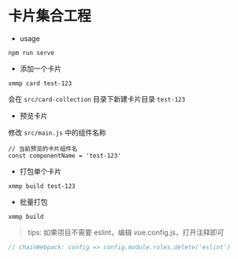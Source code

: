 # 卡片集合工程

- usage

```
npm run serve
```

- 添加一个卡片

```
xmmp card test-123
```

会在 `src/card-collection` 目录下新建卡片目录 `test-123`

- 预览卡片

修改 `src/main.js` 中的组件名称

```
// 当前预览的卡片组件名
const componentName = 'test-123'
```

- 打包单个卡片

```
xmmp build test-123
```

- 批量打包

```
xmmp build
```

> tips: 如果项目不需要 eslint，编辑 vue.config.js，打开注释即可

```js
// chainWebpack: config => config.module.rules.delete('eslint')
```
